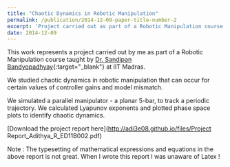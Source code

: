```yaml
---
title: "Chaotic Dynamics in Robotic Manipulation"
permalink: /publication/2014-12-09-paper-title-number-2
excerpt: 'Project carried out as part of a Robotic Manipulation course at IIT Madras.'
date: 2014-12-09
---
```

This work represents a project carried out by me as part of a Robotic Manipulation course taught by [Dr. Sandipan Bandyopadhyay](https://ed.iitm.ac.in/~sandipan/){:target="_blank"} at IIT Madras.

We studied chaotic dynamics in robotic manipulation that can occur for certain values of controller gains and model mismatch.

We simulated a parallel manipulator - a planar 5-bar, to track a periodic trajectory. We calculated Lyapunov exponents and plotted phase space plots to identify chaotic dynamics.

[Download the project report here](http://adi3e08.github.io/files/Project Report_Adithya_R_ED11B002.pdf)

Note : The typesetting of mathematical expressions and equations in the above report is not great. When I wrote this report I was unaware of Latex ! 
